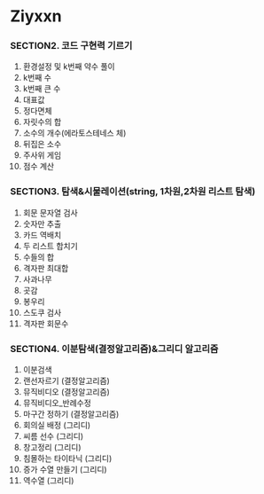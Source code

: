 # Ziyxxn
### SECTION2. 코드 구현력 기르기
1. 환경설정 및 k번째 약수 풀이
2. k번째 수
3. k번째 큰 수
4. 대표값
5. 정다면체
6. 자릿수의 합
7. 소수의 개수(에라토스테네스 체)
8. 뒤집은 소수
9. 주사위 게임
10. 점수 계산   

### SECTION3. 탐색&시물레이션(string, 1차원,2차원 리스트 탐색)
1. 회문 문자열 검사
2. 숫자만 추출
3. 카드 역배치
4. 두 리스트 합치기
5. 수들의 합
6. 격자판 최대합
7. 사과나무
8. 곳감
9. 봉우리
10. 스도쿠 검사
11. 격자판 회문수
### SECTION4. 이분탐색(결정알고리즘)&그리디 알고리즘
1. 이분검색
2. 랜선자르기 (결정알고리즘)
3. 뮤직비디오 (결정알고리즘)
4. 뮤직비디오_반례수정
5. 마구간 정하기 (결정알고리즘)
6. 회의실 배정 (그리디)
7. 씨름 선수 (그리디)
8. 창고정리 (그리디)
9. 침몰하는 타이타닉 (그리디)
10. 증가 수열 만들기 (그리디)
11. 역수열 (그리디)
